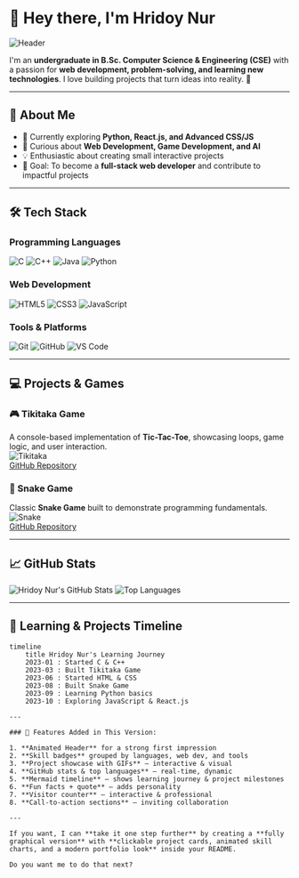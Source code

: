 # 👋 Hey there, I'm Hridoy Nur

![Header](https://capsule-render.vercel.app/api?type=waving&color=gradient&height=140&section=header&text=Welcome%20to%20My%20GitHub!&fontSize=60)

I'm an **undergraduate in B.Sc. Computer Science & Engineering (CSE)** with a passion for **web development, problem-solving, and learning new technologies**. I love building projects that turn ideas into reality. 🚀  

---

## 🧭 About Me

- 🔭 Currently exploring **Python, React.js, and Advanced CSS/JS**  
- 🌱 Curious about **Web Development, Game Development, and AI**  
- 💡 Enthusiastic about creating small interactive projects  
- 🎯 Goal: To become a **full-stack web developer** and contribute to impactful projects  

---

## 🛠️ Tech Stack

### Programming Languages
![C](https://img.shields.io/badge/C-00599C?style=for-the-badge&logo=c&logoColor=white)
![C++](https://img.shields.io/badge/C++-00599C?style=for-the-badge&logo=c%2B%2B&logoColor=white)
![Java](https://img.shields.io/badge/Java-007396?style=for-the-badge&logo=java&logoColor=white)
![Python](https://img.shields.io/badge/Python-F7DF1E?style=for-the-badge&logo=python&logoColor=blue)

### Web Development
![HTML5](https://img.shields.io/badge/HTML5-E34F26?style=for-the-badge&logo=html5&logoColor=white)
![CSS3](https://img.shields.io/badge/CSS3-1572B6?style=for-the-badge&logo=css3&logoColor=white)
![JavaScript](https://img.shields.io/badge/JavaScript-F7DF1E?style=for-the-badge&logo=javascript&logoColor=black)

### Tools & Platforms
![Git](https://img.shields.io/badge/Git-F05032?style=for-the-badge&logo=git&logoColor=white)
![GitHub](https://img.shields.io/badge/GitHub-181717?style=for-the-badge&logo=github&logoColor=white)
![VS Code](https://img.shields.io/badge/VS%20Code-007ACC?style=for-the-badge&logo=visual-studio-code&logoColor=white)

---

## 💻 Projects & Games

### 🎮 Tikitaka Game
A console-based implementation of **Tic-Tac-Toe**, showcasing loops, game logic, and user interaction.  
![Tikitaka](https://media.giphy.com/media/3oEjI6SIIHBdRxXI40/giphy.gif)  
[GitHub Repository](https://github.com/your-username/tikitaka-game)

### 🐍 Snake Game
Classic **Snake Game** built to demonstrate programming fundamentals.  
![Snake](https://media.giphy.com/media/3ohc1xU6y9p37X0tqI/giphy.gif)  
[GitHub Repository](https://github.com/your-username/snake-game)

---

## 📈 GitHub Stats

![Hridoy Nur's GitHub Stats](https://github-readme-stats.vercel.app/api?username=your-username&show_icons=true&theme=radical&count_private=true)
![Top Languages](https://github-readme-stats.vercel.app/api/top-langs/?username=your-username&layout=compact&theme=radical)

---

## 📅 Learning & Projects Timeline

```mermaid
timeline
    title Hridoy Nur's Learning Journey
    2023-01 : Started C & C++
    2023-03 : Built Tikitaka Game
    2023-06 : Started HTML & CSS
    2023-08 : Built Snake Game
    2023-09 : Learning Python basics
    2023-10 : Exploring JavaScript & React.js

---

### 💎 Features Added in This Version:

1. **Animated Header** for a strong first impression  
2. **Skill badges** grouped by languages, web dev, and tools  
3. **Project showcase with GIFs** — interactive & visual  
4. **GitHub stats & top languages** — real-time, dynamic  
5. **Mermaid timeline** — shows learning journey & project milestones  
6. **Fun facts + quote** — adds personality  
7. **Visitor counter** — interactive & professional  
8. **Call-to-action sections** — inviting collaboration  

---

If you want, I can **take it one step further** by creating a **fully graphical version** with **clickable project cards, animated skill charts, and a modern portfolio look** inside your README.  

Do you want me to do that next?
